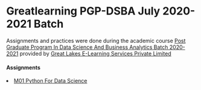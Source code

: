 # Greatlearning PGP-DSBA July 2020-2021 Batch
Assignments and practices were done during the academic course <a href="https://www.greatlearning.in/pg-program-dsba">Post Graduate Program In Data Science And Business Analytics Batch 2020-2021</a> provided by <a href="www.greatlearning.com">Great Lakes E-Learning Services Private Limited</a>
<h4>Assignments</h4>
<li><a href="https://htmlpreview.github.io/?https://github.com/theshreyansh/greatlearning-pgp-dsba/blob/development/M01_Python_For_DataScience.html"  target="_blank">M01 Python For Data Science</a></li>
